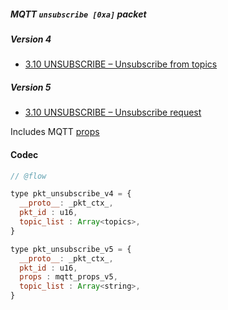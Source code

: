 ##### MQTT `unsubscribe [0xa]` packet

##### Version 4

- [3.10 UNSUBSCRIBE – Unsubscribe from topics](http://docs.oasis-open.org/mqtt/mqtt/v3.1.1/os/mqtt-v3.1.1-os.html#_Toc398718072)


##### Version 5

- [3.10 UNSUBSCRIBE – Unsubscribe request](https://docs.oasis-open.org/mqtt/mqtt/v5.0/os/mqtt-v5.0-os.html#_Toc3901179)

Includes MQTT [props](./mqtt_props.md)

#### Codec

```javascript
// @flow

type pkt_unsubscribe_v4 = {
  __proto__: _pkt_ctx_,
  pkt_id : u16,
  topic_list : Array<topics>,
}

type pkt_unsubscribe_v5 = {
  __proto__: _pkt_ctx_,
  pkt_id : u16,
  props : mqtt_props_v5,
  topic_list : Array<string>,
}
```

